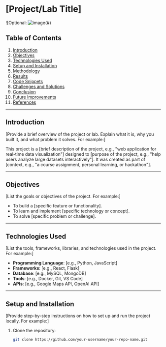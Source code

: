 # [Project/Lab Title]

![Optional: ![image](https://gist.github.com/user-attachments/assets/bd1c7328-d291-47d9-b566-8ff29b22e22f)(#)

## Table of Contents
1. [Introduction](#introduction)
2. [Objectives](#objectives)
3. [Technologies Used](#technologies-used)
4. [Setup and Installation](#setup-and-installation)
5. [Methodology](#methodology)
6. [Results](#results)
7. [Code Snippets](#code-snippets)
8. [Challenges and Solutions](#challenges-and-solutions)
9. [Conclusion](#conclusion)
10. [Future Improvements](#future-improvements)
11. [References](#references)

---

## Introduction
[Provide a brief overview of the project or lab. Explain what it is, why you built it, and what problem it solves. For example:]

This project is a [brief description of the project, e.g., "web application for real-time data visualization"] designed to [purpose of the project, e.g., "help users analyze large datasets interactively"]. It was created as part of [context, e.g., "a course assignment, personal learning, or hackathon"].

---

## Objectives
[List the goals or objectives of the project. For example:]

- To build a [specific feature or functionality].
- To learn and implement [specific technology or concept].
- To solve [specific problem or challenge].

---

## Technologies Used
[List the tools, frameworks, libraries, and technologies used in the project. For example:]

- **Programming Language**: [e.g., Python, JavaScript]
- **Frameworks**: [e.g., React, Flask]
- **Database**: [e.g., MySQL, MongoDB]
- **Tools**: [e.g., Docker, Git, VS Code]
- **APIs**: [e.g., Google Maps API, OpenAI API]

---

## Setup and Installation
[Provide step-by-step instructions on how to set up and run the project locally. For example:]

1. Clone the repository:
   ```bash
   git clone https://github.com/your-username/your-repo-name.git
